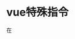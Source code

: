 # vue特殊指令

在<template>中

{{ variable}}              綁定 variable 至值  (可為表達式)

v-bind:class="variable"    綁定 variable 至屬性
:class="variable"          等效上  綁定屬性簡寫 :

v-on:click                 事件
@click                     等效上  事件簡寫

v-model 綁定 使用者輸入 與 資料
v-if
v-for


## api
ref()      讓variable即時更新
reactive() 讓object即時更新
computed() 讓variable即時計算ref(), reactive() 後即時更新




關鍵字
mount      山  渲染
props      接收
template   樣板
components 組件